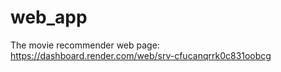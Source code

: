 # web_app

The movie recommender web page: https://dashboard.render.com/web/srv-cfucanqrrk0c831oobcg 
